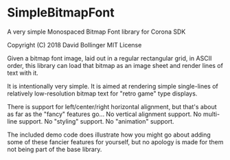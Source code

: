 # SimpleBitmapFont
A very simple Monospaced Bitmap Font library for Corona SDK

Copyright (C) 2018 David Bollinger
MIT License

Given a bitmap font image, laid out in a regular rectangular
grid, in ASCII order, this library can load that bitmap as
an image sheet and render lines of text with it.

It is intentionally very simple.  It is aimed at rendering
simple single-lines of relatively low-resolution bitmap text
for "retro game" type displays.

There is support for left/center/right horizontal alignment,
but that's about as far as the "fancy" features go...
  No vertical alignment support.
  No multi-line support.
  No "styling" support.
  No "animation" support.

The included demo code does illustrate how you might go about
adding some of these fancier features for yourself, but no
apology is made for them not being part of the base library.
